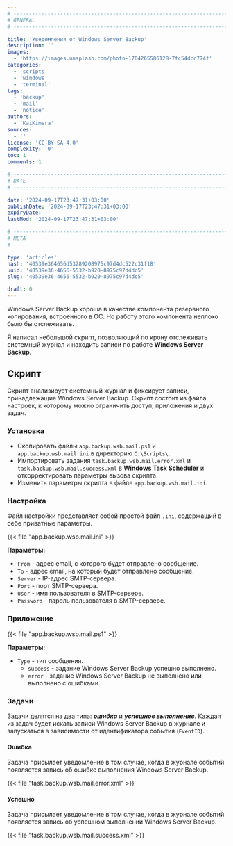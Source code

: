 ```yaml
---
# -------------------------------------------------------------------------------------------------------------------- #
# GENERAL
# -------------------------------------------------------------------------------------------------------------------- #

title: 'Уведомления от Windows Server Backup'
description: ''
images:
  - 'https://images.unsplash.com/photo-1704265586128-7fc54dcc774f'
categories:
  - 'scripts'
  - 'windows'
  - 'terminal'
tags:
  - 'backup'
  - 'mail'
  - 'notice'
authors:
  - 'KaiKimera'
sources:
  - ''
license: 'CC-BY-SA-4.0'
complexity: '0'
toc: 1
comments: 1

# -------------------------------------------------------------------------------------------------------------------- #
# DATE
# -------------------------------------------------------------------------------------------------------------------- #

date: '2024-09-17T23:47:31+03:00'
publishDate: '2024-09-17T23:47:31+03:00'
expiryDate: ''
lastMod: '2024-09-17T23:47:31+03:00'

# -------------------------------------------------------------------------------------------------------------------- #
# META
# -------------------------------------------------------------------------------------------------------------------- #

type: 'articles'
hash: '40539e364656d53289208975c97d4dc522c31f18'
uuid: '40539e36-4656-5532-b920-8975c97d4dc5'
slug: '40539e36-4656-5532-b920-8975c97d4dc5'

draft: 0
---
```


Windows Server Backup хороша в качестве компонента резервного копирования, встроенного в ОС. Но работу этого компонента неплохо было бы отслеживать.

<!--more-->

Я написал небольшой скрипт, позволяющий по крону отслеживать системный журнал и находить записи по работе **Windows Server Backup**.

## Скрипт

Скрипт анализирует системный журнал и фиксирует записи, принадлежащие Windows Server Backup. Скрипт состоит из файла настроек, к которому можно ограничить доступ, приложения и двух задач.

### Установка

- Скопировать файлы `app.backup.wsb.mail.ps1` и `app.backup.wsb.mail.ini` в директорию `C:\Scripts\`.
- Импортировать задания `task.backup.wsb.mail.error.xml` и `task.backup.wsb.mail.success.xml` в **Windows Task Scheduler** и откорректировать параметры вызова скрипта.
- Изменить параметры скрипта в файле `app.backup.wsb.mail.ini`.

### Настройка

Файл настройки представляет собой простой файл `.ini`, содержащий в себе приватные параметры.

{{< file "app.backup.wsb.mail.ini" >}}

**Параметры:**
- `From` - адрес email, с которого будет отправлено сообщение.
- `To` - адрес email, на который будет отправлено сообщение.
- `Server` - IP-адрес SMTP-сервера.
- `Port` - порт SMTP-сервера.
- `User` - имя пользователя в SMTP-сервере.
- `Password` - пароль пользователя в SMTP-сервере.

### Приложение

{{< file "app.backup.wsb.mail.ps1" >}}

**Параметры:**
- `Type` - тип сообщения.
  - `success` - задание Windows Server Backup успешно выполнено.
  - `error` - задание Windows Server Backup не выполнено или выполнено с ошибками.

### Задачи

Задачи делятся на два типа: ***ошибка*** и ***успешное выполнение***. Каждая из задач будет искать записи Windows Server Backup в журнале и запускаться в зависимости от идентификатора события (`EventID`).

#### Ошибка

Задача присылает уведомление в том случае, когда в журнале событий появляется запись об ошибке выполнения Windows Server Backup.

{{< file "task.backup.wsb.mail.error.xml" >}}

#### Успешно

Задача присылает уведомление в том случае, когда в журнале событий появляется запись об успешном выполнении Windows Server Backup.

{{< file "task.backup.wsb.mail.success.xml" >}}
